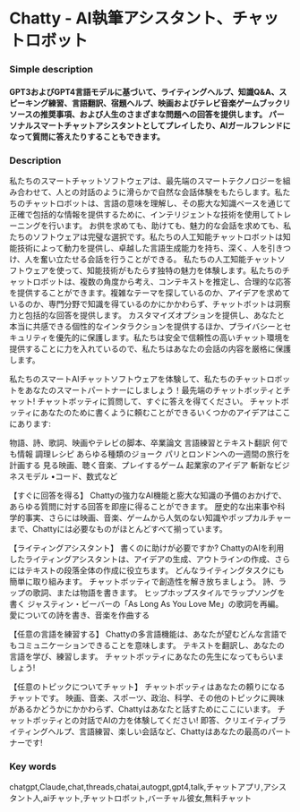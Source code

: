 # Chatty - AI執筆アシスタント、チャットロボット

### Simple description
#### GPT3およびGPT4言語モデルに基づいて、ライティングヘルプ、知識Q&A、スピーキング練習、言語翻訳、宿題ヘルプ、映画およびテレビ音楽ゲームブックリソースの推奨事項、および人生のさまざまな問題への回答を提供します。 パーソナルスマートチャットアシスタントとしてプレイしたり、AIガールフレンドになって質問に答えたりすることもできます。

### Description
私たちのスマートチャットソフトウェアは、最先端のスマートテクノロジーを組み合わせて、人との対話のように滑らかで自然な会話体験をもたらします。私たちのチャットロボットは、言語の意味を理解し、その膨大な知識ベースを通じて正確で包括的な情報を提供するために、インテリジェントな技術を使用してトレーニングを行います。
お供を求めても、助けても、魅力的な会話を求めても、私たちのソフトウェアは完璧な選択です。私たちの人工知能チャットロボットは知能技術によって動力を提供し、卓越した言語生成能力を持ち、深く、人を引きつけ、人を奮い立たせる会話を行うことができる。
私たちの人工知能チャットソフトウェアを使って、知能技術がもたらす独特の魅力を体験します。私たちのチャットロボットは、複数の角度から考え、コンテキストを推定し、合理的な応答を提供することができます。複雑なテーマを探しているのか、アイデアを求めているのか、専門分野で知識を得ているのかにかかわらず、チャットボットは洞察力と包括的な回答を提供します。
カスタマイズオプションを提供し、あなたと本当に共感できる個性的なインタラクションを提供するほか、プライバシーとセキュリティを優先的に保護します。私たちは安全で信頼性の高いチャット環境を提供することに力を入れているので、私たちはあなたの会話の内容を厳格に保護します。

私たちのスマートAIチャットソフトウェアを体験して、私たちのチャットロボットをあなたのスマートパートナーにしましょう！最先端のチャットボッティとチャット!
チャットボッティに質問して、すぐに答えを得てください。
チャットボッティにあなたのために書くように頼むことができるいくつかのアイデアはここにあります:

物語、詩、歌詞、映画やテレビの脚本、卒業論文
言語練習とテキスト翻訳
何でも情報
調理レシピ
あらゆる種類のジョーク
パリとロンドンへの一週間の旅行を計画する
見る映画、聴く音楽、プレイするゲーム
起業家のアイデア
斬新なビジネスモデル
•コード、数式など

【すぐに回答を得る】
Chattyの強力なAI機能と膨大な知識の予備のおかげで、あらゆる質問に対する回答を即座に得ることができます。 歴史的な出来事や科学的事実、さらには映画、音楽、ゲームから人気のない知識やポップカルチャーまで、Chattyには必要なものがほとんどすべて揃っています。

【ライティングアシスタント】
書くのに助けが必要ですか? ChattyのAIを利用したライティングアシスタントは、アイデアの生成、アウトラインの作成、さらにはテキストの段落全体の作成に役立ちます。
どんなライティングタスクにも簡単に取り組みます。
チャットボッティで創造性を解き放ちましょう。 詩、ラップの歌詞、または物語を書きます。
ヒップホップスタイルでラップソングを書く
ジャスティン・ビーバーの「As Long As You Love Me」の歌詞を再編。
愛についての詩を書き、音楽を作曲する

【任意の言語を練習する】
Chattyの多言語機能は、あなたが望むどんな言語でもコミュニケーションできることを意味します。 テキストを翻訳し、あなたの言語を学び、練習します。 チャットボッティにあなたの先生になってもらいましょう!

【任意のトピックについてチャット】
チャットボッティはあなたの頼りになるチャットです。 映画、音楽、スポーツ、政治、科学、その他のトピックに興味があるかどうかにかかわらず、Chattyはあなたと話すためにここにいます。
チャットボッティとの対話でAIの力を体験してください! 即答、クリエイティブライティングヘルプ、言語練習、楽しい会話など、Chattyはあなたの最高のパートナーです!

### Key words
chatgpt,Claude,chat,threads,chatai,autogpt,gpt4,talk,チャットアプリ,アシスタント人,aiチャット,チャットロボット,バーチャル彼女,無料チャット

